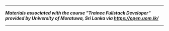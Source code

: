--------------------------------

***Materials associated with the course "Trainee Fullstack Developer" provided by University of Moratuwa, Sri Lanka via https://open.uom.lk/***

-------------------------------
